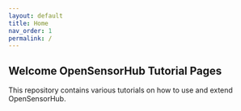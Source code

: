 ```yaml
---
layout: default
title: Home
nav_order: 1
permalink: /
---
```


## Welcome OpenSensorHub Tutorial Pages

This repository contains various tutorials on how to use and extend OpenSensorHub.
